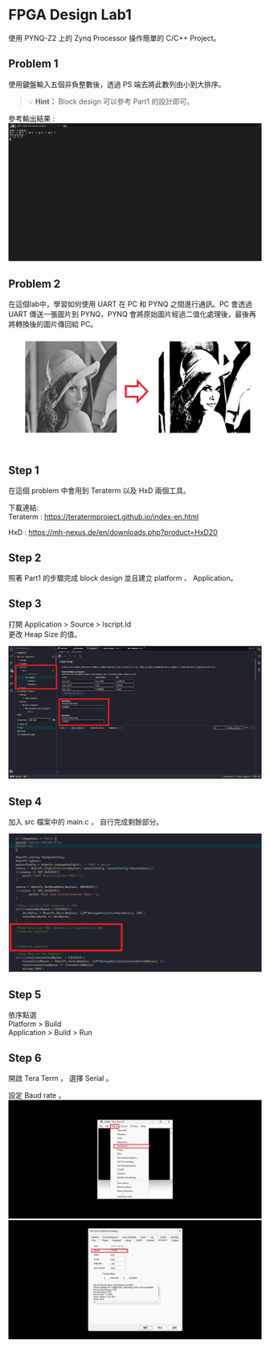 # FPGA Design Lab1

使用 PYNQ-Z2 上的 Zynq Processor 操作簡單的 C/C++  Project。

## Problem 1
使用鍵盤輸入五個非負整數後，透過 PS 端去將此數列由小到大排序。

> 💡 **Hint：** Block design 可以參考 Part1 的設計即可。



參考輸出結果 :  
![](png/answer.png)


## Problem 2 
在這個lab中，學習如何使用 UART 在 PC 和 PYNQ 之間進行通訊。PC 會透過 UART 傳送一張圖片到 PYNQ，PYNQ 會將原始圖片經過二值化處理後，最後再將轉換後的圖片傳回給 PC。  
![](png/picture.png)

## Step 1 
在這個 problem 中會用到 Teraterm 以及 HxD 兩個工具。

下載連結:  
Teraterm  : https://teratermproject.github.io/index-en.html  

HxD  : https://mh-nexus.de/en/downloads.php?product=HxD20  


## Step 2
照著 Part1 的步驟完成 block design 並且建立 platform 、 Application。

## Step 3 
打開 Application > Source > lscript.ld  
更改 Heap Size 的值。  

![](png/Heap.png)


## Step 4  
加入 src 檔案中的 main.c ， 自行完成剩餘部分。  

![](png/main.png)

## Step 5
依序點選  
Platform > Build   
Application > Build > Run  

## Step 6 
開啟 Tera Term  ， 選擇 Serial 。  

設定 Baud rate 。
![](png/setup.png)
![](png/Baud.png)




